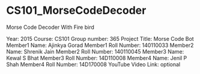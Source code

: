 # CS101_MorseCodeDecoder
Morse Code Decoder With Fire bird

Year: 2015
Course: CS101
Group number: 365
Project Title: Morse Code Bot
Member1 Name: Ajinkya Gorad
Member1 Roll Number: 140110033
Member2 Name: Shrenik Jain
Member2 Roll Number: 140110045
Member3 Name: Kewal S Bhat
Member3 Roll Number: 14D110008
Member4 Name: Jenil P Shah
Member4 Roll Number: 14D170008
YouTube Video Link: optional
